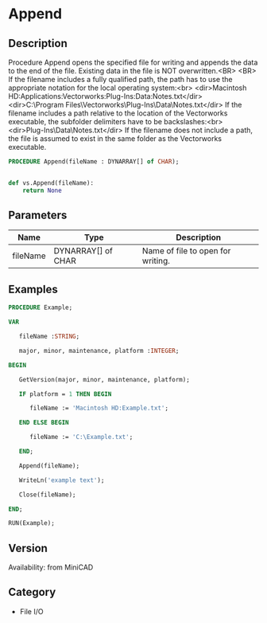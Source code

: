# Append

## Description
Procedure Append opens the specified file for writing and appends the data to the end of the file. Existing data in the file is NOT overwritten.&lt;BR&gt;
&lt;BR&gt;
If the filename includes a fully qualified path, the path has to use the appropriate notation for the local operating system:&lt;br&gt; 
&lt;dir&gt;Macintosh HD:Applications:Vectorworks:Plug-Ins:Data:Notes.txt&lt;/dir&gt;
&lt;dir&gt;C:\Program Files\Vectorworks\Plug-Ins\Data\Notes.txt&lt;/dir&gt;
If the filename includes a path relative to the location of the Vectorworks executable, the subfolder delimiters have to be backslashes:&lt;br&gt;
&lt;dir&gt;Plug-Ins\Data\Notes.txt&lt;/dir&gt;
If the filename does not include a path, the file is assumed to exist in the same folder as the Vectorworks executable.

```pascal
PROCEDURE Append(fileName : DYNARRAY[] of CHAR);
```

```python

def vs.Append(fileName):
    return None
```

## Parameters
|Name|Type|Description|
|---|---|---|
|fileName|DYNARRAY[] of CHAR|Name of file to open for writing.|

## Examples
```pascal
PROCEDURE Example;

VAR

   fileName :STRING; 

   major, minor, maintenance, platform :INTEGER;

BEGIN

   GetVersion(major, minor, maintenance, platform);

   IF platform = 1 THEN BEGIN

      fileName := 'Macintosh HD:Example.txt';

   END ELSE BEGIN

      fileName := 'C:\Example.txt';

   END;

   Append(fileName);

   WriteLn('example text');

   Close(fileName);

END;

RUN(Example);
```

## Version
Availability: from MiniCAD
## Category
* File I/O

